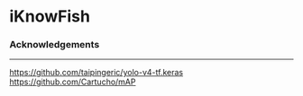 # iKnowFish


### Acknowledgements
------
https://github.com/taipingeric/yolo-v4-tf.keras  
https://github.com/Cartucho/mAP
